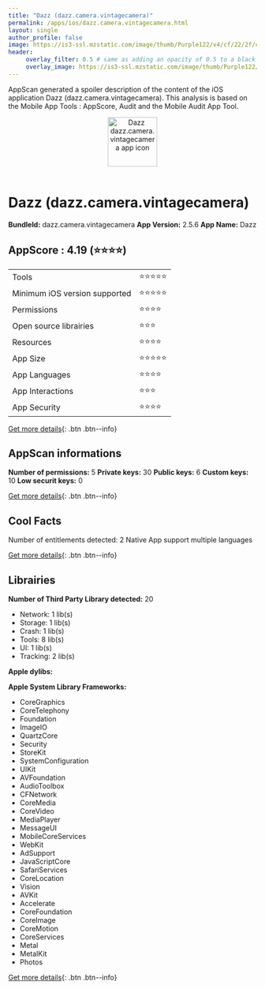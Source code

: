 ```yaml
---
title: "Dazz (dazz.camera.vintagecamera)"
permalink: /apps/ios/dazz.camera.vintagecamera.html
layout: single
author_profile: false
image: https://is3-ssl.mzstatic.com/image/thumb/Purple122/v4/cf/22/2f/cf222f7c-5b7d-6b53-e165-63d5e6ea6998/AppIcon-1x_U007emarketing-0-5-0-sRGB-85-220.jpeg/512x512bb.jpg
header: 
     overlay_filter: 0.5 # same as adding an opacity of 0.5 to a black background
     overlay_image: https://is3-ssl.mzstatic.com/image/thumb/Purple122/v4/cf/22/2f/cf222f7c-5b7d-6b53-e165-63d5e6ea6998/AppIcon-1x_U007emarketing-0-5-0-sRGB-85-220.jpeg/512x512bb.jpg
---
```

AppScan generated a spoiler description of the content of the iOS application Dazz (dazz.camera.vintagecamera). This analysis is based on the Mobile App Tools : AppScore, Audit and the Mobile Audit App Tool.

  
  
<div style="text-align: center;"><img src="https://is3-ssl.mzstatic.com/image/thumb/Purple122/v4/cf/22/2f/cf222f7c-5b7d-6b53-e165-63d5e6ea6998/AppIcon-1x_U007emarketing-0-5-0-sRGB-85-220.jpeg/512x512bb.jpg" width="100" height="100" alt="Dazz dazz.camera.vintagecamera app icon"></div></br>
  
# Dazz (dazz.camera.vintagecamera)

**BundleId:** dazz.camera.vintagecamera
**App Version:** 2.5.6
**App Name:** Dazz


## AppScore : 4.19 (⭐️⭐️⭐️⭐️) 

<table>
<tr><td> Tools </td><td> ⭐️⭐️⭐️⭐️⭐️ </td></tr>
<tr><td> Minimum iOS version supported </td><td> ⭐️⭐️⭐️⭐️⭐️ </td></tr>
<tr><td> Permissions </td><td> ⭐️⭐️⭐️⭐️ </td></tr>
<tr><td> Open source librairies </td><td> ⭐️⭐️⭐️ </td></tr>
<tr><td> Resources </td><td> ⭐️⭐️⭐️⭐️ </td></tr>
<tr><td> App Size </td><td> ⭐️⭐️⭐️⭐️⭐️ </td></tr>
<tr><td> App Languages </td><td> ⭐️⭐️⭐️⭐️ </td></tr>
<tr><td> App Interactions </td><td> ⭐️⭐️⭐️ </td></tr>
<tr><td> App Security </td><td> ⭐️⭐️⭐️⭐️ </td></tr>
</table>

[Get more details](/pricing.html){: .btn .btn--info}  
  
## AppScan informations 

**Number of permissions:** 5
**Private keys:** 30
**Public keys:** 6
**Custom keys:** 10
**Low securit keys:** 0
  
[Get more details](/pricing.html){: .btn .btn--info}

## Cool Facts

Number of entitlements detected: 2
Native App
support multiple languages
  
[Get more details](/pricing.html){: .btn .btn--info}

## Librairies 
**Number of Third Party Library detected:** 20
- Network: 1 lib(s)
- Storage: 1 lib(s)
- Crash: 1 lib(s)
- Tools: 8 lib(s)
- UI: 1 lib(s)
- Tracking: 2 lib(s)

**Apple dylibs:**


**Apple System Library Frameworks:**
- CoreGraphics
- CoreTelephony
- Foundation
- ImageIO
- QuartzCore
- Security
- StoreKit
- SystemConfiguration
- UIKit
- AVFoundation
- AudioToolbox
- CFNetwork
- CoreMedia
- CoreVideo
- MediaPlayer
- MessageUI
- MobileCoreServices
- WebKit
- AdSupport
- JavaScriptCore
- SafariServices
- CoreLocation
- Vision
- AVKit
- Accelerate
- CoreFoundation
- CoreImage
- CoreMotion
- CoreServices
- Metal
- MetalKit
- Photos


  
[Get more details](/pricing.html){: .btn .btn--info}

